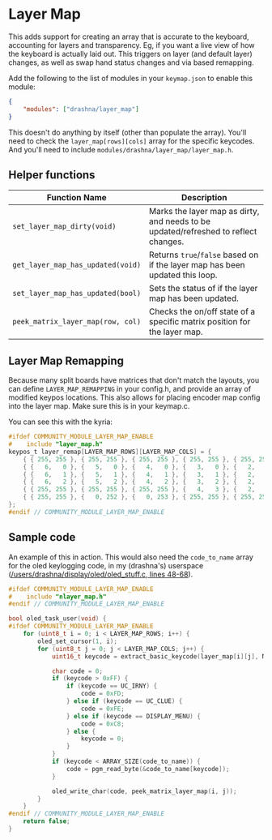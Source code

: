# Layer Map

This adds support for creating an array that is accurate to the keyboard, accounting for layers and transparency. Eg, if you want a live view of how the keyboard is actually laid out. This triggers on layer (and default layer) changes, as well as swap hand status changes and via based remapping.

Add the following to the list of modules in your `keymap.json` to enable this module:

```json
{
    "modules": ["drashna/layer_map"]
}
```

This doesn't do anything by itself (other than populate the array). You'll need to check the `layer_map[rows][cols]` array for the specific keycodes. And you'll need to include `modules/drashna/layer_map/layer_map.h`.

## Helper functions

| Function Name                     | Description                                                                         |
| --------------------------------- | ----------------------------------------------------------------------------------- |
| `set_layer_map_dirty(void)`       | Marks the layer map as dirty, and needs to be updated/refreshed to reflect changes. |
| `get_layer_map_has_updated(void)` | Returns `true`/`false` based on if the layer map has been updated this loop.        |
| `set_layer_map_has_updated(bool)` | Sets the status of if the layer map has been updated.                               |
| `peek_matrix_layer_map(row, col)` | Checks the on/off state of a specific matrix position for the layer map.            |

## Layer Map Remapping

Because many split boards have matrices that don't match the layouts, you can define `LAYER_MAP_REMAPPING` in your config.h, and provide an array of modified keypos locations. This also allows for placing encoder map config into the layer map. Make sure this is in your keymap.c.

You can see this with the kyria:

```c
#ifdef COMMUNITY_MODULE_LAYER_MAP_ENABLE
#    include "layer_map.h"
keypos_t layer_remap[LAYER_MAP_ROWS][LAYER_MAP_COLS] = {
    { { 255, 255 }, { 255, 255 }, { 255, 255 }, { 255, 255 }, { 255, 255 }, { 255, 255 }, { 255, 255 }, { 255, 255 }, { 255, 255 }, { 255, 255 }, { 255, 255 }, { 255, 255 }, { 255, 255 }, { 255, 255 }, { 255, 255 }, { 255, 255 }, { 255, 255 }, { 255, 255 } },
    { {   6,   0 }, {   5,   0 }, {   4,   0 }, {   3,   0 }, {   2,   0 }, {   1,   0 }, { 255, 255 }, { 255, 255 }, { 255, 255 }, { 255, 255 }, { 255, 255 }, { 255, 255 }, {   1,   4 }, {   2,   4 }, {   3,   4 }, {   4,   4 }, {   5,   4 }, {   6,   4 } },
    { {   6,   1 }, {   5,   1 }, {   4,   1 }, {   3,   1 }, {   2,   1 }, {   1,   1 }, { 255, 255 }, { 255, 255 }, { 255, 255 }, { 255, 255 }, { 255, 255 }, { 255, 255 }, {   1,   5 }, {   2,   5 }, {   3,   5 }, {   4,   5 }, {   5,   5 }, {   6,   5 } },
    { {   6,   2 }, {   5,   2 }, {   4,   2 }, {   3,   2 }, {   2,   2 }, {   1,   2 }, {   3,   3 }, {   0,   2 }, { 255, 255 }, { 255, 255 }, {   0,   6 }, {   3,   7 }, {   1,   6 }, {   2,   6 }, {   3,   6 }, {   4,   6 }, {   5,   6 }, {   6,   6 } },
    { { 255, 255 }, { 255, 255 }, { 255, 255 }, {   4,   3 }, {   2,   3 }, {   1,   3 }, {   5,   3 }, {   0,   3 }, { 255, 255 }, { 255, 255 }, {   0,   7 }, {   5,   7 }, {   1,   7 }, {   2,   7 }, {   4,   7 }, { 255, 255 }, { 255, 255 }, { 255, 255 } },
    { { 255, 255 }, {   0, 252 }, {   0, 253 }, { 255, 255 }, { 255, 255 }, { 255, 255 }, { 255, 255 }, { 255, 255 }, { 255, 255 }, { 255, 255 }, { 255, 255 }, { 255, 255 }, { 255, 255 }, { 255, 255 }, { 255, 255 }, {   1, 252 }, {   1, 253 }, { 255, 255 } },
};
#endif // COMMUNITY_MODULE_LAYER_MAP_ENABLE
```

## Sample code

An example of this in action. This would also need the `code_to_name` array for the oled keylogging code, in my (drashna's) userspace ([/users/drashna/display/oled/oled_stuff.c, lines 48-68](https://github.com/drashna/qmk_userspace/blob/566c474f07969bcc10be33cedabba56550d1abff/users/drashna/display/oled/oled_stuff.c#L48-L68)).

```c
#ifdef COMMUNITY_MODULE_LAYER_MAP_ENABLE
#    include "nlayer_map.h"
#endif // COMMUNITY_MODULE_LAYER_MAP_ENABLE

bool oled_task_user(void) {
#ifdef COMMUNITY_MODULE_LAYER_MAP_ENABLE
    for (uint8_t i = 0; i < LAYER_MAP_ROWS; i++) {
        oled_set_cursor(1, i);
        for (uint8_t j = 0; j < LAYER_MAP_COLS; j++) {
            uint16_t keycode = extract_basic_keycode(layer_map[i][j], NULL, false);

            char code = 0;
            if (keycode > 0xFF) {
                if (keycode == UC_IRNY) {
                    code = 0xFD;
                } else if (keycode == UC_CLUE) {
                    code = 0xFE;
                } else if (keycode == DISPLAY_MENU) {
                    code = 0xC8;
                } else {
                    keycode = 0;
                }
            }
            if (keycode < ARRAY_SIZE(code_to_name)) {
                code = pgm_read_byte(&code_to_name[keycode]);
            }

            oled_write_char(code, peek_matrix_layer_map(i, j));
        }
    }
#endif // COMMUNITY_MODULE_LAYER_MAP_ENABLE
    return false;
}
```
